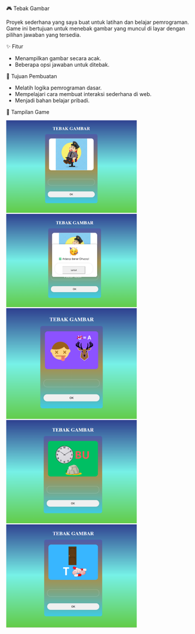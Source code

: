 🎮 Tebak Gambar

Proyek sederhana yang saya buat untuk latihan dan belajar pemrograman.
Game ini bertujuan untuk menebak gambar yang muncul di layar dengan pilihan jawaban yang tersedia.

✨ Fitur

* Menampilkan gambar secara acak.
* Beberapa opsi jawaban untuk ditebak.

🚀 Tujuan Pembuatan

* Melatih logika pemrograman dasar.
* Mempelajari cara membuat interaksi sederhana di web.
* Menjadi bahan belajar pribadi.

📸 Tampilan Game

<img src="https://raw.githubusercontent.com/boyzfire09/tebak-gambar/main/Screenshot%20(869).png" width="350">  <img src="https://raw.githubusercontent.com/boyzfire09/tebak-gambar/main/Screenshot%20(870).png" width="350"> <img src="https://raw.githubusercontent.com/boyzfire09/tebak-gambar/main/Screenshot%20(871).png" width="350"> 
<img src="https://raw.githubusercontent.com/boyzfire09/tebak-gambar/main/Screenshot%20(872).png" width="350"> <img src="https://raw.githubusercontent.com/boyzfire09/tebak-gambar/main/Screenshot%20(873).png" width="350">



